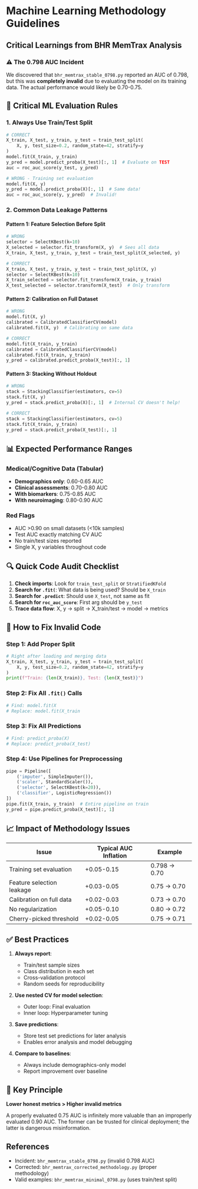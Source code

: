 # Machine Learning Methodology Guidelines

## Critical Learnings from BHR MemTrax Analysis

### ⚠️ The 0.798 AUC Incident
We discovered that `bhr_memtrax_stable_0798.py` reported an AUC of 0.798, but this was **completely invalid** due to evaluating the model on its training data. The actual performance would likely be 0.70-0.75.

## 🚨 Critical ML Evaluation Rules

### 1. **Always Use Train/Test Split**
```python
# CORRECT
X_train, X_test, y_train, y_test = train_test_split(
    X, y, test_size=0.2, random_state=42, stratify=y
)
model.fit(X_train, y_train)
y_pred = model.predict_proba(X_test)[:, 1]  # Evaluate on TEST
auc = roc_auc_score(y_test, y_pred)

# WRONG - Training set evaluation
model.fit(X, y)
y_pred = model.predict_proba(X)[:, 1]  # Same data!
auc = roc_auc_score(y, y_pred)  # Invalid!
```

### 2. **Common Data Leakage Patterns**

#### Pattern 1: Feature Selection Before Split
```python
# WRONG
selector = SelectKBest(k=10)
X_selected = selector.fit_transform(X, y)  # Sees all data
X_train, X_test, y_train, y_test = train_test_split(X_selected, y)

# CORRECT
X_train, X_test, y_train, y_test = train_test_split(X, y)
selector = SelectKBest(k=10)
X_train_selected = selector.fit_transform(X_train, y_train)
X_test_selected = selector.transform(X_test)  # Only transform
```

#### Pattern 2: Calibration on Full Dataset
```python
# WRONG
model.fit(X, y)
calibrated = CalibratedClassifierCV(model)
calibrated.fit(X, y)  # Calibrating on same data

# CORRECT
model.fit(X_train, y_train)
calibrated = CalibratedClassifierCV(model)
calibrated.fit(X_train, y_train)
y_pred = calibrated.predict_proba(X_test)[:, 1]
```

#### Pattern 3: Stacking Without Holdout
```python
# WRONG
stack = StackingClassifier(estimators, cv=5)
stack.fit(X, y)
y_pred = stack.predict_proba(X)[:, 1]  # Internal CV doesn't help!

# CORRECT
stack = StackingClassifier(estimators, cv=5)
stack.fit(X_train, y_train)
y_pred = stack.predict_proba(X_test)[:, 1]
```

## 📊 Expected Performance Ranges

### Medical/Cognitive Data (Tabular)
- **Demographics only**: 0.60-0.65 AUC
- **Clinical assessments**: 0.70-0.80 AUC  
- **With biomarkers**: 0.75-0.85 AUC
- **With neuroimaging**: 0.80-0.90 AUC

### Red Flags
- AUC >0.90 on small datasets (<10k samples)
- Test AUC exactly matching CV AUC
- No train/test sizes reported
- Single X, y variables throughout code

## 🔍 Quick Code Audit Checklist

1. **Check imports**: Look for `train_test_split` or `StratifiedKFold`
2. **Search for `.fit(`**: What data is being used? Should be `X_train`
3. **Search for `.predict`**: Should use `X_test`, not same as fit
4. **Search for `roc_auc_score`**: First arg should be `y_test`
5. **Trace data flow**: X, y → split → X_train/test → model → metrics

## 🔧 How to Fix Invalid Code

### Step 1: Add Proper Split
```python
# Right after loading and merging data
X_train, X_test, y_train, y_test = train_test_split(
    X, y, test_size=0.2, random_state=42, stratify=y
)
print(f"Train: {len(X_train)}, Test: {len(X_test)}")
```

### Step 2: Fix All `.fit()` Calls
```python
# Find: model.fit(X
# Replace: model.fit(X_train
```

### Step 3: Fix All Predictions
```python
# Find: predict_proba(X)
# Replace: predict_proba(X_test)
```

### Step 4: Use Pipelines for Preprocessing
```python
pipe = Pipeline([
    ('imputer', SimpleImputer()),
    ('scaler', StandardScaler()),
    ('selector', SelectKBest(k=20)),
    ('classifier', LogisticRegression())
])
pipe.fit(X_train, y_train)  # Entire pipeline on train
y_pred = pipe.predict_proba(X_test)[:, 1]
```

## 📈 Impact of Methodology Issues

| Issue | Typical AUC Inflation | Example |
|-------|----------------------|---------|
| Training set evaluation | +0.05-0.15 | 0.798 → 0.70 |
| Feature selection leakage | +0.03-0.05 | 0.75 → 0.70 |
| Calibration on full data | +0.02-0.03 | 0.73 → 0.70 |
| No regularization | +0.05-0.10 | 0.80 → 0.72 |
| Cherry-picked threshold | +0.02-0.05 | 0.75 → 0.71 |

## ✅ Best Practices

1. **Always report**:
   - Train/test sample sizes
   - Class distribution in each set
   - Cross-validation protocol
   - Random seeds for reproducibility

2. **Use nested CV for model selection**:
   - Outer loop: Final evaluation
   - Inner loop: Hyperparameter tuning

3. **Save predictions**:
   - Store test set predictions for later analysis
   - Enables error analysis and model debugging

4. **Compare to baselines**:
   - Always include demographics-only model
   - Report improvement over baseline

## 🎯 Key Principle

**Lower honest metrics > Higher invalid metrics**

A properly evaluated 0.75 AUC is infinitely more valuable than an improperly evaluated 0.90 AUC. The former can be trusted for clinical deployment; the latter is dangerous misinformation.

## References
- Incident: `bhr_memtrax_stable_0798.py` (invalid 0.798 AUC)
- Corrected: `bhr_memtrax_corrected_methodology.py` (proper methodology)
- Valid examples: `bhr_memtrax_minimal_0798.py` (uses train/test split)

